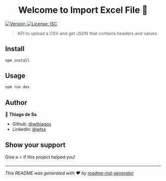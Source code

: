 <h1 align="center">Welcome to Import Excel File 👋</h1>
<p>
  <a href="https://www.npmjs.com/package/import-csv" target="_blank">
    <img alt="Version" src="https://img.shields.io/npm/v/import-csv.svg">
  </a>
  <a href="#" target="_blank">
    <img alt="License: ISC" src="https://img.shields.io/badge/License-ISC-yellow.svg" />
  </a>
</p>

> API to upload a CSV and get JSON that contains headers and values

## Install

```sh
npm install
```

## Usage

```sh
npm run dev
```

## Author

👤 **Thiago de Sa**

* Github: [@wthiagos](https://github.com/wthiagos)
* LinkedIn: [@wtss](https://linkedin.com/in/wtss)

## Show your support

Give a ⭐️ if this project helped you!

***
_This README was generated with ❤️ by [readme-md-generator](https://github.com/kefranabg/readme-md-generator)_